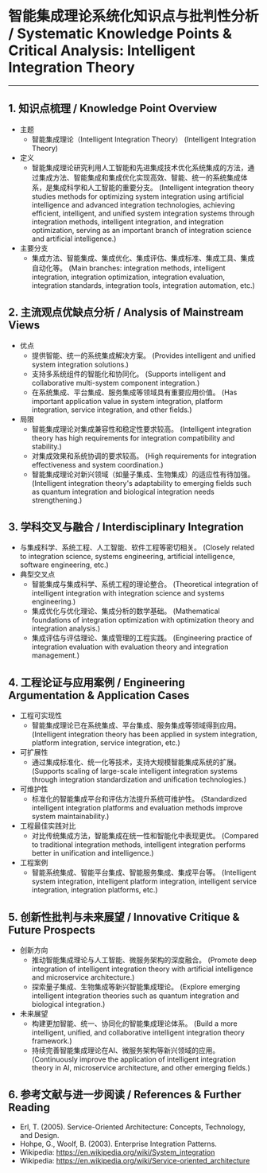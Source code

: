 # 智能集成理论系统化知识点与批判性分析 / Systematic Knowledge Points & Critical Analysis: Intelligent Integration Theory

---

## 1. 知识点梳理 / Knowledge Point Overview

- 主题
  - 智能集成理论（Intelligent Integration Theory）
      (Intelligent Integration Theory)
- 定义
  - 智能集成理论研究利用人工智能和先进集成技术优化系统集成的方法，通过集成方法、智能集成和集成优化实现高效、智能、统一的系统集成体系，是集成科学和人工智能的重要分支。
      (Intelligent integration theory studies methods for optimizing system integration using artificial intelligence and advanced integration technologies, achieving efficient, intelligent, and unified system integration systems through integration methods, intelligent integration, and integration optimization, serving as an important branch of integration science and artificial intelligence.)
- 主要分支
  - 集成方法、智能集成、集成优化、集成评估、集成标准、集成工具、集成自动化等。
      (Main branches: integration methods, intelligent integration, integration optimization, integration evaluation, integration standards, integration tools, integration automation, etc.)

## 2. 主流观点优缺点分析 / Analysis of Mainstream Views

- 优点
  - 提供智能、统一的系统集成解决方案。
      (Provides intelligent and unified system integration solutions.)
  - 支持多系统组件的智能化和协同化。
      (Supports intelligent and collaborative multi-system component integration.)
  - 在系统集成、平台集成、服务集成等领域具有重要应用价值。
      (Has important application value in system integration, platform integration, service integration, and other fields.)
- 局限
  - 智能集成理论对集成兼容性和稳定性要求较高。
      (Intelligent integration theory has high requirements for integration compatibility and stability.)
  - 对集成效果和系统协调的要求较高。
      (High requirements for integration effectiveness and system coordination.)
  - 智能集成理论对新兴领域（如量子集成、生物集成）的适应性有待加强。
      (Intelligent integration theory's adaptability to emerging fields such as quantum integration and biological integration needs strengthening.)

## 3. 学科交叉与融合 / Interdisciplinary Integration

- 与集成科学、系统工程、人工智能、软件工程等密切相关。
  (Closely related to integration science, systems engineering, artificial intelligence, software engineering, etc.)
- 典型交叉点
  - 智能集成与集成科学、系统工程的理论整合。
      (Theoretical integration of intelligent integration with integration science and systems engineering.)
  - 集成优化与优化理论、集成分析的数学基础。
      (Mathematical foundations of integration optimization with optimization theory and integration analysis.)
  - 集成评估与评估理论、集成管理的工程实践。
      (Engineering practice of integration evaluation with evaluation theory and integration management.)

## 4. 工程论证与应用案例 / Engineering Argumentation & Application Cases

- 工程可实现性
  - 智能集成理论已在系统集成、平台集成、服务集成等领域得到应用。
      (Intelligent integration theory has been applied in system integration, platform integration, service integration, etc.)
- 可扩展性
  - 通过集成标准化、统一化等技术，支持大规模智能集成系统的扩展。
      (Supports scaling of large-scale intelligent integration systems through integration standardization and unification technologies.)
- 可维护性
  - 标准化的智能集成平台和评估方法提升系统可维护性。
      (Standardized intelligent integration platforms and evaluation methods improve system maintainability.)
- 工程最佳实践对比
  - 对比传统集成方法，智能集成在统一性和智能化中表现更优。
      (Compared to traditional integration methods, intelligent integration performs better in unification and intelligence.)
- 工程案例
  - 智能系统集成、智能平台集成、智能服务集成、集成平台等。
      (Intelligent system integration, intelligent platform integration, intelligent service integration, integration platforms, etc.)

## 5. 创新性批判与未来展望 / Innovative Critique & Future Prospects

- 创新方向
  - 推动智能集成理论与人工智能、微服务架构的深度融合。
      (Promote deep integration of intelligent integration theory with artificial intelligence and microservice architecture.)
  - 探索量子集成、生物集成等新兴智能集成理论。
      (Explore emerging intelligent integration theories such as quantum integration and biological integration.)
- 未来展望
  - 构建更加智能、统一、协同化的智能集成理论体系。
      (Build a more intelligent, unified, and collaborative intelligent integration theory framework.)
  - 持续完善智能集成理论在AI、微服务架构等新兴领域的应用。
      (Continuously improve the application of intelligent integration theory in AI, microservice architecture, and other emerging fields.)

## 6. 参考文献与进一步阅读 / References & Further Reading

- Erl, T. (2005). Service-Oriented Architecture: Concepts, Technology, and Design.
- Hohpe, G., Woolf, B. (2003). Enterprise Integration Patterns.
- Wikipedia: <https://en.wikipedia.org/wiki/System_integration>
- Wikipedia: <https://en.wikipedia.org/wiki/Service-oriented_architecture>
